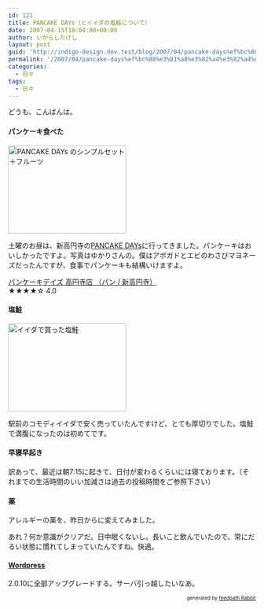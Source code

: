 ```yaml
---
id: 121
title: PANCAKE DAYs（とイイダの塩鮭について）
date: 2007-04-15T18:04:00+00:00
author: いがらしたけし
layout: post
guid: 'http://indigo-design.dev.test/blog/2007/04/pancake-days%ef%bc%88%e3%81%a8%e3%82%a4%e3%82%a4%e3%83%80%e3%81%ae%e5%a1%a9%e9%ae%ad%e3%81%ab%e3%81%a4%e3%81%84%e3%81%a6%ef%bc%89/'
permalink: '/2007/04/pancake-days%ef%bc%88%e3%81%a8%e3%82%a4%e3%82%a4%e3%83%80%e3%81%ae%e5%a1%a9%e9%ae%ad%e3%81%ab%e3%81%a4%e3%81%84%e3%81%a6%ef%bc%89/'
categories:
  - 日々
tags:
  - 日々
---
```

<p>どうも、こんばんは。</p>
<h4>パンケーキ食べた</h4>
<a href="http://photozou.jp/photo/show/120767/3000087"><img src="http://art6.photozou.jp/pub/767/120767/photo/3000087.jpg" alt="PANCAKE DAYs のシンプルセット＋フルーツ" height="179" width="240"></a><br />
<p>土曜のお昼は、新高円寺の<a href="http://www.pancakedays.jp/">PANCAKE DAYs</a>に行ってきました。パンケーキはおいしかったですよ。写真はゆかりさんの。僕はアボガドとエビのわさびマヨネーズだったんですが、食事でパンケーキも結構いけますよ。</p>
<div class="tabelog"><a href="http://r.tabelog.com/tokyo/rstdtl/13022144/" rel="tabelog-13022144-4.0">パンケーキデイズ 高円寺店 （パン / 新高円寺）</a><br /><span>★★★★</span><span>☆</span> 4.0</div>
<h4>塩鮭</h4>
<a href="http://photozou.jp/photo/show/120767/3000089"><img src="http://art6.photozou.jp/pub/767/120767/photo/3000089.jpg" alt="イイダで買った塩鮭" height="179" width="240"></a><br />
<p>駅前のコモディイイダで安く売っていたんですけど、とても厚切りでした。塩鮭で満腹になったのは初めてです。</p>
<h4>早寝早起き</h4>
<p>訳あって、最近は朝7:15に起きて、日付が変わるくらいには寝ております。（それまでの生活時間のいい加減さは過去の投稿時間をご参照下さい）</p>
<h4>薬</h4>
<p>アレルギーの薬を、昨日から<a href="http://www.interq.or.jp/ox/dwm/se/se44/se4490022.html"></a>に変えてみました。</p><p>
</p><p>あれ？何か意識がクリアだ。日中眠くないし。長いこと飲んでいたので、常にだるい状態に慣れてしまっていたんですね。快適。</p>
<h4><a href="http://wordpress.xwd.jp/">Wordpress</a></h4>
<p>2.0.10に全部アップグレードする。サーバ引っ越したいなあ。</p>
<div style="text-align: right;font-size: 10px">
&nbsp;&nbsp;<span>generated by <a href="http://feedpath.jp" title="feedpath Rabbit" target="_blank">feedpath Rabbit</a></span>
</div>